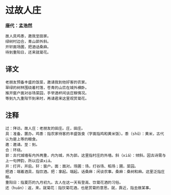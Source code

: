 过故人庄
==
**唐代：孟浩然**

    故人具鸡黍，邀我至田家。
    绿树村边合，青山郭外斜。
    开轩面场圃，把酒话桑麻。
    待到重阳日，还来就菊花。

译文
--
    老朋友预备丰盛的饭菜，邀请我到他好客的农家。
    翠绿的树林围绕着村落，苍青的山峦在城外横卧。
    推开窗户面对谷场菜园，手举酒杯闲谈庄稼情况。
    等到九九重阳节到来时，再请君来这里观赏菊花。

注释
--
    过：拜访。故人庄：老朋友的田庄。庄，田庄。
    具：准备，置办。鸡黍：指农家待客的丰盛饭食（字面指鸡和黄米饭）。黍（shǔ）：黄米，古代认为是上等的粮食。
    邀：邀请。至：到。
    合：环绕。
    郭：古代城墙有内外两重，内为城，外为郭。这里指村庄的外墙。斜（xiá）：倾斜。因古诗需与上一句押韵，所以应读xiá。
    开：打开，开启。轩：窗户。面：面对。场圃：场，打谷场、稻场；圃，菜园。
    把酒：端着酒具，指饮酒。把：拿起。端起。话桑麻：闲谈农事。桑麻：桑树和麻。这里泛指庄稼。
    重阳日：指夏历的九月初九。古人在这一天有登高、饮菊花酒的习俗。
    还（huán）：返，来。就菊花：指饮菊花酒，也是赏菊的意思。就，靠近，指去做某事。